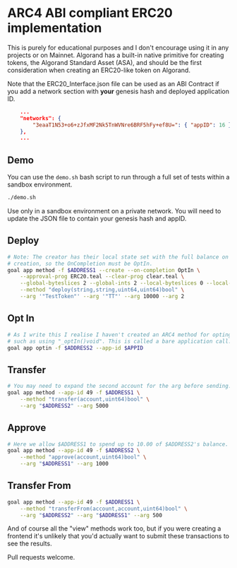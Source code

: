 # ARC4 ABI compliant ERC20 implementation

This is purely for educational purposes and I don't encourage using it in any
projects or on Mainnet.
Algorand has a built-in native primitive for creating tokens, the Algorand
Standard Asset (ASA), and should be the first consideration when creating an
ERC20-like token on Algorand.

Note that the ERC20_Interface.json file can be used as an ABI Contract if you
add a network section with **your** genesis hash and deployed application ID.

```json
	...
	"networks": {
		"3eaaT1N53+o6+zJfxMF2Nk5TnWVNre6BRF5hFy+ef8U=": { "appID": 16 }
	},
	...
```

## Demo

You can use the `demo.sh` bash script to run through a full set of tests within
a sandbox environment.

```sh
./demo.sh
```

Use only in a sandbox environment on a private network. You will need to update
the JSON file to contain your genesis hash and appID.

## Deploy

```sh
# Note: The creator has their local state set with the full balance on
# creation, so the OnCompletion must be OptIn.
goal app method -f $ADDRESS1 --create --on-completion OptIn \
	--approval-prog ERC20.teal --clear-prog clear.teal \
	--global-byteslices 2 --global-ints 2 --local-byteslices 0 --local-ints 16 \
	--method "deploy(string,string,uint64,uint64)bool" \
	--arg '"TestToken"' --arg '"TT"' --arg 10000 --arg 2
```

## Opt In

```sh
# As I write this I realise I haven't created an ARC4 method for opting in,
# such as using "_optIn()void". This is called a bare application call.
goal app optin -f $ADDRESS2 --app-id $APPID
```

## Transfer

```sh
# You may need to expand the second account for the arg before sending.
goal app method --app-id 49 -f $ADDRESS1 \
	--method "transfer(account,uint64)bool" \
	--arg "$ADDRESS2" --arg 5000
```

## Approve

```sh
# Here we allow $ADDRESS1 to spend up to 10.00 of $ADDRESS2's balance.
goal app method --app-id 49 -f $ADDRESS2 \
	--method "approve(account,uint64)bool" \
	--arg "$ADDRESS1" --arg 1000
```

## Transfer From

```sh
goal app method --app-id 49 -f $ADDRESS1 \
	--method "transferFrom(account,account,uint64)bool" \
	--arg "$ADDRESS2" --arg "$ADDRESS1" --arg 500
```

And of course all the "view" methods work too, but if you were creating a
frontend it's unlikely that you'd actually want to submit these transactions to
see the results.

Pull requests welcome.
